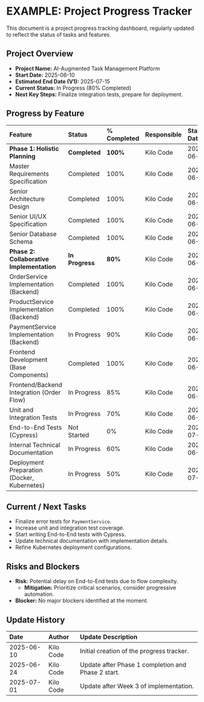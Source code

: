 # EXAMPLE: Project Progress Tracker

This document is a project progress tracking dashboard, regularly updated to reflect the status of tasks and features.

## Project Overview

*   **Project Name:** AI-Augmented Task Management Platform
*   **Start Date:** 2025-06-10
*   **Estimated End Date (V1):** 2025-07-15
*   **Current Status:** In Progress (80% Completed)
*   **Next Key Steps:** Finalize integration tests, prepare for deployment.

## Progress by Feature

| Feature                                         | Status      | % Completed | Responsible | Start Date | Estimated End Date | Notes                                                              |
| :---------------------------------------------- | :---------- | :---------- | :---------- | :--------- | :----------------- | :----------------------------------------------------------------- |
| **Phase 1: Holistic Planning**                  | **Completed** | **100%**    | Kilo Code   | 2025-06-10 | 2025-06-14         | Specifications and architectures validated.                        |
| Master Requirements Specification               | Completed   | 100%        | Kilo Code   | 2025-06-10 | 2025-06-11         | `MASTER_REQUIREMENTS_SPECIFICATION.md` finalized.                  |
| Senior Architecture Design                      | Completed   | 100%        | Kilo Code   | 2025-06-11 | 2025-06-12         | `SENIOR_ARCHITECTURE_DESIGN.md` finalized.                         |
| Senior UI/UX Specification                      | Completed   | 100%        | Kilo Code   | 2025-06-12 | 2025-06-13         | `SENIOR_UIUX_SPECIFICATION.md` finalized.                          |
| Senior Database Schema                          | Completed   | 100%        | Kilo Code   | 2025-06-13 | 2025-06-14         | `SENIOR_DATABASE_SCHEMA.md` finalized.                             |
| **Phase 2: Collaborative Implementation**       | **In Progress**| **80%**    | Kilo Code   | 2025-06-15 | 2025-07-15         |                                                                    |
| OrderService Implementation (Backend)           | Completed   | 100%        | Kilo Code   | 2025-06-15 | 2025-06-20         | CRUD, DB integration, event publishing.                            |
| ProductService Implementation (Backend)         | Completed   | 100%        | Kilo Code   | 2025-06-20 | 2025-06-25         | CRUD, DB integration, stock management.                            |
| PaymentService Implementation (Backend)         | In Progress | 90%         | Kilo Code   | 2025-06-25 | 2025-07-01         | Payment logic, event publishing. Error tests remaining.            |
| Frontend Development (Base Components)          | Completed   | 100%        | Kilo Code   | 2025-06-20 | 2025-06-30         | Base UI/UX components, API integration.                            |
| Frontend/Backend Integration (Order Flow)       | In Progress | 85%         | Kilo Code   | 2025-06-28 | 2025-07-05         | Complete order flow, state management.                             |
| Unit and Integration Tests                      | In Progress | 70%         | Kilo Code   | 2025-06-25 | 2025-07-10         | Coverage to be increased, error scenarios.                         |
| End-to-End Tests (Cypress)                      | Not Started | 0%          | Kilo Code   | 2025-07-05 | 2025-07-12         | To be planned.                                                     |
| Internal Technical Documentation                | In Progress | 60%         | Kilo Code   | 2025-06-15 | 2025-07-15         | Continuous updates.                                                |
| Deployment Preparation (Docker, Kubernetes)     | In Progress | 50%         | Kilo Code   | 2025-07-01 | 2025-07-14         | Dockerfiles, initial Helm charts.                                  |

## Current / Next Tasks

*   Finalize error tests for `PaymentService`.
*   Increase unit and integration test coverage.
*   Start writing End-to-End tests with Cypress.
*   Update technical documentation with implementation details.
*   Refine Kubernetes deployment configurations.

## Risks and Blockers

*   **Risk:** Potential delay on End-to-End tests due to flow complexity.
    *   **Mitigation:** Prioritize critical scenarios, consider progressive automation.
*   **Blocker:** No major blockers identified at the moment.

## Update History

| Date       | Author    | Update Description                                       |
| :--------- | :-------- | :------------------------------------------------------- |
| 2025-06-10 | Kilo Code | Initial creation of the progress tracker.                |
| 2025-06-24 | Kilo Code | Update after Phase 1 completion and Phase 2 start.       |
| 2025-07-01 | Kilo Code | Update after Week 3 of implementation.                   |